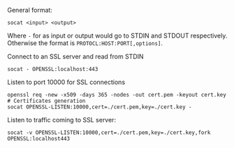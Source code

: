 General format:

`socat <input> <output>`

Where `-` for as input or output would go to STDIN and STDOUT respectively. Otherwise the format is `PROTOCL:HOST:PORT[,options]`.

Connect to an SSL server and read from STDIN

`socat - OPENSSL:localhost:443`

Listen to port 10000 for SSL connections

```
openssl req -new -x509 -days 365 -nodes -out cert.pem -keyout cert.key # Certificates generation
socat OPENSSL-LISTEN:10000,cert=./cert.pem,key=./cert.key -
```

Listen to traffic coming to SSL server:

```
socat -v OPENSSL-LISTEN:10000,cert=./cert.pem,key=./cert.key,fork OPENSSL:localhost443 
````
